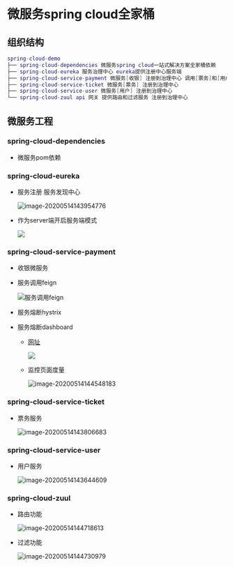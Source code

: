 # 微服务spring cloud全家桶

## 组织结构

``` lua
spring-cloud-demo
├── spring-cloud-dependencies 微服务spring cloud一站式解决方案全家桶依赖
├── spring-cloud-eureka 服务治理中心 eureka提供注册中心服务端
├── spring-cloud-service-payment 微服务[收银] 注册到治理中心 调用[票务]和[用户]服务
├── spring-cloud-service-ticket 微服务[票务] 注册到治理中心
├── spring-cloud-service-user 微服务[用户] 注册到治理中心
└── spring-cloud-zuul api 网关 提供路由和过滤服务 注册到治理中心
```



## 微服务工程

### spring-cloud-dependencies

* 微服务pom依赖

### spring-cloud-eureka

* 服务注册 服务发现中心

  ![image-20200514143954776](../docs/images/image-20200514143954776.png)

* 作为server端开启服务端模式

  ![](../docs/images/image-20200514142302700.png)

### spring-cloud-service-payment

* 收银微服务

* 服务调用feign

  ![服务调用feign](../docs/images/image-20200514144040024.png)

* 服务熔断hystrix

* 服务熔断dashboard

  * [网址](http://localhost:12003/service-payment/hystrix/)

    ![](../docs/images/image-20200514144505958.png)

  * 监控页面度量

    ![image-20200514144548183](../docs/images/image-20200514144548183.png)

### spring-cloud-service-ticket

* 票务服务

  ![image-20200514143806683](../docs/images/image-20200514143806683.png)

### spring-cloud-service-user

* 用户服务

  ![image-20200514143644609](../docs/images/image-20200514143644609.png)

### spring-cloud-zuul

* 路由功能

  ![image-20200514144718613](../docs/images/image-20200514144718613.png)

* 过滤功能

  ![image-20200514144730979](../docs/images/image-20200514144730979.png)